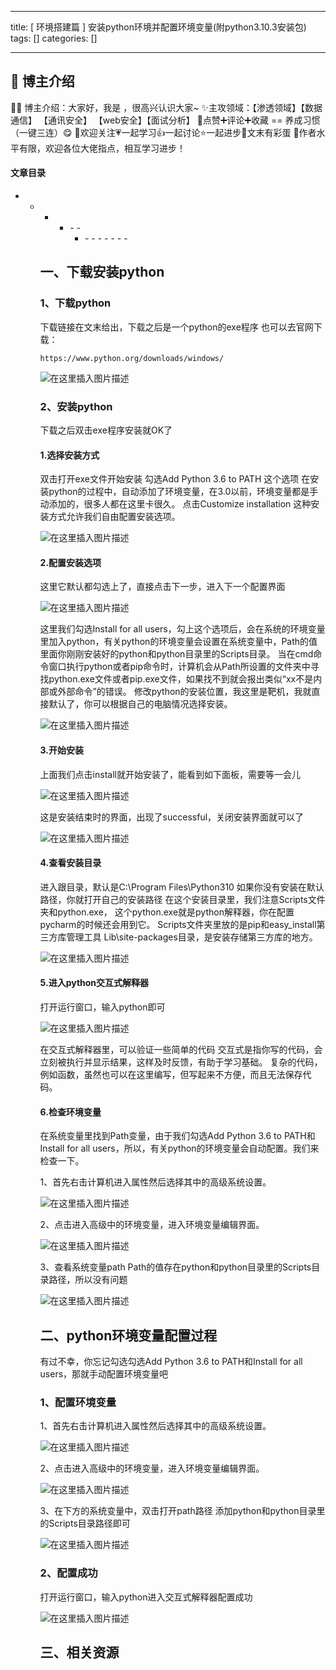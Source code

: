 
--- 
title:  [ 环境搭建篇 ] 安装python环境并配置环境变量(附python3.10.3安装包) 
tags: []
categories: [] 

---
>  
 <h2>🍬 博主介绍</h2> 
 👨‍🎓 博主介绍：大家好，我是  ，很高兴认识大家~ ✨主攻领域：【渗透领域】【数据通信】 【通讯安全】 【web安全】【面试分析】 🎉点赞➕评论➕收藏 == 养成习惯（一键三连）😋 🎉欢迎关注💗一起学习👍一起讨论⭐️一起进步📝文末有彩蛋 🙏作者水平有限，欢迎各位大佬指点，相互学习进步！ 




#### 文章目录
- - - <ul><li>- - <ul><li>- - - - - - - 


## 一、下载安装python

### 1、下载python

>  
 下载链接在文末给出，下载之后是一个python的exe程序 也可以去官网下载： 


```
https://www.python.org/downloads/windows/

```

<img src="https://img-blog.csdnimg.cn/9022bbc939244775ae3748c4aa420832.png" alt="在这里插入图片描述">

### 2、安装python

>  
 下载之后双击exe程序安装就OK了 


#### 1.选择安装方式

>  
 双击打开exe文件开始安装 勾选Add Python 3.6 to PATH 这个选项 在安装python的过程中，自动添加了环境变量，在3.0以前，环境变量都是手动添加的，很多人都在这里卡很久。 点击Customize installation 这种安装方式允许我们自由配置安装选项。 


<img src="https://img-blog.csdnimg.cn/44d58bd1a6b643bfb13743b769b02ff8.png" alt="在这里插入图片描述">

#### 2.配置安装选项

>  
 这里它默认都勾选上了，直接点击下一步，进入下一个配置界面 


<img src="https://img-blog.csdnimg.cn/6d34361718df4ca9a8c20d600cb16f7a.png" alt="在这里插入图片描述">

>  
 这里我们勾选Install for all users，勾上这个选项后，会在系统的环境变量里加入python，有关python的环境变量会设置在系统变量中，Path的值里面你刚刚安装好的python和python目录里的Scripts目录。 当在cmd命令窗口执行python或者pip命令时，计算机会从Path所设置的文件夹中寻找python.exe文件或者pip.exe文件，如果找不到就会报出类似“xx不是内部或外部命令”的错误。 修改python的安装位置，我这里是靶机，我就直接默认了，你可以根据自己的电脑情况选择安装。 


<img src="https://img-blog.csdnimg.cn/3a27e2dc6741482c8d9890e640a6e2af.png" alt="在这里插入图片描述">

#### 3.开始安装

>  
 上面我们点击install就开始安装了，能看到如下面板，需要等一会儿 


<img src="https://img-blog.csdnimg.cn/2d6a62f7cb624b4faa68f8dc6cc3e466.png" alt="在这里插入图片描述">

>  
 这是安装结束时的界面，出现了successful，关闭安装界面就可以了 


<img src="https://img-blog.csdnimg.cn/451c686d68c448218a7a6b041cc52d40.png" alt="在这里插入图片描述">

#### 4.查看安装目录

>  
 进入跟目录，默认是C:\Program Files\Python310 如果你没有安装在默认路径，你就打开自己的安装路径 在这个安装目录里，我们注意Scripts文件夹和python.exe， 这个python.exe就是python解释器，你在配置pycharm的时候还会用到它。 Scripts文件夹里放的是pip和easy_install第三方库管理工具 Lib\site-packages目录，是安装存储第三方库的地方。 


<img src="https://img-blog.csdnimg.cn/9626ef9d00e143388260faf3eb351b9b.png" alt="在这里插入图片描述">

#### 5.进入python交互式解释器

>  
 打开运行窗口，输入python即可 


<img src="https://img-blog.csdnimg.cn/23f19d611ff0456193f1a89c2df7d122.png" alt="在这里插入图片描述">

>  
 在交互式解释器里，可以验证一些简单的代码 交互式是指你写的代码，会立刻被执行并显示结果，这样及时反馈，有助于学习基础。 复杂的代码，例如函数，虽然也可以在这里编写，但写起来不方便，而且无法保存代码。 


#### 6.检查环境变量

>  
 在系统变量里找到Path变量，由于我们勾选Add Python 3.6 to PATH和Install for all users，所以，有关python的环境变量会自动配置。我们来检查一下。 


>  
 1、首先右击计算机进入属性然后选择其中的高级系统设置。 


<img src="https://img-blog.csdnimg.cn/a3b15308b0d940b7b005021d7f367d75.png" alt="在这里插入图片描述">

>  
 2、点击进入高级中的环境变量，进入环境变量编辑界面。 


<img src="https://img-blog.csdnimg.cn/3934a2f007114d9284231f6ef13b1673.png" alt="在这里插入图片描述">

>  
 3、查看系统变量path Path的值存在python和python目录里的Scripts目录路径，所以没有问题 


<img src="https://img-blog.csdnimg.cn/5cc9b664c8bb4ee1812f4627c4dfad70.png" alt="在这里插入图片描述">

## 二、python环境变量配置过程

>  
 有过不幸，你忘记勾选勾选Add Python 3.6 to PATH和Install for all users，那就手动配置环境变量吧 


### 1、配置环境变量

>  
 1、首先右击计算机进入属性然后选择其中的高级系统设置。 


<img src="https://img-blog.csdnimg.cn/b00e1d249a4b4971aca88263355c24f6.png" alt="在这里插入图片描述">

>  
 2、点击进入高级中的环境变量，进入环境变量编辑界面。 


<img src="https://img-blog.csdnimg.cn/6c1c1b342658408db9ac995bd0ef5a1d.png" alt="在这里插入图片描述">

>  
 3、在下方的系统变量中，双击打开path路径 添加python和python目录里的Scripts目录路径即可 


<img src="https://img-blog.csdnimg.cn/efcbfde35a834fa492ba3b6dcfe2b975.png" alt="在这里插入图片描述">

### 2、配置成功

>  
 打开运行窗口，输入python进入交互式解释器配置成功 


<img src="https://img-blog.csdnimg.cn/7a46c2927e7d4a8b801bcf891d284c94.png" alt="在这里插入图片描述">

## 三、相关资源


